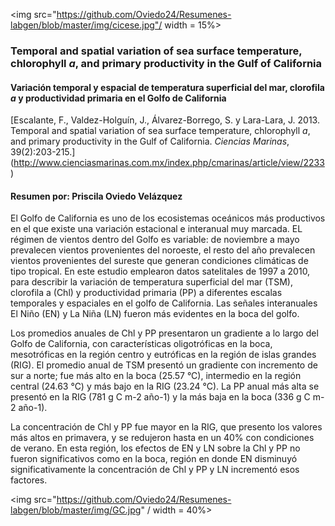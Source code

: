 
<img src="https://github.com/Oviedo24/Resumenes-labgen/blob/master/img/cicese.jpg"/ width = 15%>

### Temporal and spatial variation of sea surface temperature, chlorophyll *a*, and primary productivity in the Gulf of California
#### Variación temporal y espacial de temperatura superficial del mar, clorofila *a* y productividad primaria en el Golfo de California
[Escalante, F., Valdez-Holguín, J., Álvarez-Borrego, S. y Lara-Lara, J. 2013. Temporal and spatial variation of sea surface temperature, chlorophyll *a*, and primary productivity in the Gulf of California. *Ciencias Marinas*, 39(2):203-215.] (http://www.cienciasmarinas.com.mx/index.php/cmarinas/article/view/2233)

#### Resumen por: Priscila Oviedo Velázquez

El Golfo de California es uno de los ecosistemas oceánicos más productivos en el que existe una  variación estacional e interanual muy marcada. EL régimen de vientos dentro del Golfo es variable: de noviembre a mayo prevalecen vientos provenientes del noroeste, el resto del año prevalecen vientos provenientes del sureste que generan condiciones climáticas de tipo tropical. En este estudio emplearon datos satelitales de 1997 a 2010, para describir la variación de temperatura superficial del mar (TSM), clorofila a (Chl) y productividad primaria (PP) a diferentes escalas temporales y espaciales en el golfo de California. Las señales interanuales El Niño (EN) y La Niña (LN) fueron más evidentes en la boca del golfo.

Los promedios anuales de Chl y PP presentaron un gradiente a lo largo del Golfo de California, con características oligotróficas en la boca, mesotróficas en la región centro y eutróficas en la región de islas grandes (RIG). El promedio anual de TSM presentó un gradiente con incremento de sur a norte; fue más alto en la boca (25.57 °C), intermedio en la región central (24.63 °C) y más bajo en la RIG (23.24 °C). La PP anual más alta se presentó en la RIG (781 g C m-2 año-1) y la más baja en la boca (336 g C m-2 año-1).
 
La concentración de Chl y PP fue mayor en la RIG, que presento los valores más altos en primavera, y se redujeron hasta en un 40% con condiciones de verano. En esta región, los efectos de EN y LN sobre la Chl y PP no fueron significativos como en la boca, región en donde EN  disminuyó significativamente la concentración de Chl y PP y LN incrementó esos factores.


<img src="https://github.com/Oviedo24/Resumenes-labgen/blob/master/img/GC.jpg" / width = 40%>
